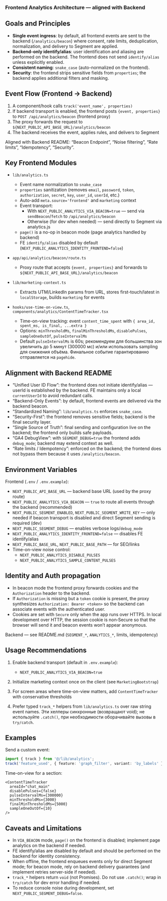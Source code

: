 ### Frontend Analytics Architecture — aligned with Backend

## Goals and Principles

- **Single event ingress**: by default, all frontend events are sent to the backend (`/analytics/beacon`) where consent, rate limits, deduplication, normalization, and delivery to Segment are applied.
- **Backend-only identify/alias**: user identification and aliasing are performed on the backend. The frontend does not send `identify/alias` unless explicitly enabled.
- **Consistent naming**: `snake_case` (auto-normalized on the frontend).
- **Security**: the frontend strips sensitive fields from `properties`; the backend applies additional filters and masking.

## Event Flow (Frontend → Backend)

1) A component/hook calls `track('event_name', properties)`
2) If backend transport is enabled, the frontend posts `{event, properties}` to `POST /api/analytics/beacon` (frontend proxy)
3) The proxy forwards the request to `${NEXT_PUBLIC_API_BASE_URL}/analytics/beacon`
4) The backend receives the event, applies rules, and delivers to Segment

Aligned with Backend README: “Beacon Endpoint”, “Noise filtering”, “Rate limits”, “Idempotency”, “Security”.

## Key Frontend Modules

- `lib/analytics.ts`
  - Event name normalization to `snake_case`
  - `properties` sanitization (removes `email`, `password`, `token`, `authorization`, `secret`, `key`, `user_id`, `userId`, etc.)
  - Auto-add `meta.source='frontend'` and `marketing` context
  - Event transport:
    - With `NEXT_PUBLIC_ANALYTICS_VIA_BEACON=true` — send via `sendBeacon`/`fetch` to `/api/analytics/beacon`
    - Otherwise (for dev when needed) — send directly to Segment via analytics.js
  - `page()` is a no-op in beacon mode (page analytics handled by backend)
  - FE `identify/alias` disabled by default (`NEXT_PUBLIC_ANALYTICS_IDENTITY_FRONTEND=false`)

- `app/api/analytics/beacon/route.ts`
  - Proxy route that accepts `{event, properties}` and forwards to `${NEXT_PUBLIC_API_BASE_URL}/analytics/beacon`

- `lib/marketing-context.ts`
  - Extracts UTM/LinkedIn params from URL, stores first-touch/latest in `localStorage`, builds `marketing` for events

- `hooks/use-time-on-view.ts`, `components/analytics/ContentTimeTracker.tsx`
  - Time-on-view tracking: event `content_time_spent` with `{ area_id, spent_ms, is_final, ...extra }`
  - Options: `minThresholdMs`, `finalMinThresholdMs`, `disablePulses`, `sampleOneOutOf`, `pulseIntervalMs`
  - Default `pulseIntervalMs` is 60s; рекомендуем для большинства зон увеличить до 5 минут (300000 мс) и/или использовать sampling для снижения объёма. Финальное событие гарантированно отправляется на `pagehide`.

## Alignment with Backend README

- “Unified User ID Flow”: the frontend does not initiate identify/alias — userId is established by the backend. FE maintains only a local `currentUserId` to avoid redundant calls.
- “Backend-Only Events”: by default, frontend events are delivered via the backend beacon.
- “Standardized Naming”: `lib/analytics.ts` enforces `snake_case`.
- “Security-First”: the frontend removes sensitive fields; backend is the final security layer.
- “Single Source of Truth”: final sending and configuration live on the backend; the frontend only builds safe payloads.
- “GA4 DebugView”: with `SEGMENT_DEBUG=true` the frontend adds `debug_mode`; backend may extend context as well.
- “Rate limits / Idempotency”: enforced on the backend; the frontend does not bypass them because it uses `/analytics/beacon`.

## Environment Variables

Frontend (`.env` / `.env.example`):
- `NEXT_PUBLIC_API_BASE_URL` — backend base URL (used by the proxy route)
- `NEXT_PUBLIC_ANALYTICS_VIA_BEACON` — `true` to route all events through the backend (recommended)
- `NEXT_PUBLIC_SEGMENT_ENABLED`, `NEXT_PUBLIC_SEGMENT_WRITE_KEY` — only needed if beacon transport is disabled and direct Segment sending is required (dev)
- `NEXT_PUBLIC_SEGMENT_DEBUG` — enables verbose logs/`debug_mode`
- `NEXT_PUBLIC_ANALYTICS_IDENTITY_FRONTEND=false` — disables FE identify/alias
- `NEXT_PUBLIC_BASE_URL`, `NEXT_PUBLIC_BASE_PATH` — for SEO/links
- Time-on-view noise control:
  - `NEXT_PUBLIC_ANALYTICS_DISABLE_PULSES`
  - `NEXT_PUBLIC_ANALYTICS_SAMPLE_CONTENT_PULSES`

## Identity and Auth propagation

- In beacon mode the frontend proxy forwards cookies and the `Authorization` header to the backend.
- If `Authorization` is missing but a `token` cookie is present, the proxy synthesizes `Authorization: Bearer <token>` so the backend can associate events with the authenticated user.
- Cookies are set with `Secure` only when the app runs over HTTPS. In local development over HTTP, the session cookie is non‑Secure so that the browser will send it and beacon events won’t appear anonymous.

Backend — see README.md (`SEGMENT_*`, `ANALYTICS_*`, limits, idempotency)

## Usage Recommendations

1) Enable backend transport (default in `.env.example`):
   - `NEXT_PUBLIC_ANALYTICS_VIA_BEACON=true`

2) Initialize marketing context once on the client (see `MarketingBootstrap`)

3) For screen areas where time-on-view matters, add `ContentTimeTracker` with conservative thresholds

4) Prefer typed `track_*` helpers from `lib/analytics.ts` over raw string event names. Эти хелперы синхронные (возвращают void); не используйте `.catch()`, при необходимости оборачивайте вызовы в `try/catch`.

## Examples

Send a custom event:
```ts
import { track } from '@/lib/analytics';
track('feature_used', { feature: 'graph_filter', variant: 'by_labels' });
```

Time-on-view for a section:
```tsx
<ContentTimeTracker
  areaId="chat_main"
  disablePulses={false}
  pulseIntervalMs={300000}
  minThresholdMs={3000}
  finalMinThresholdMs={5000}
  sampleOneOutOf={10}
/>
```

## Caveats and Limitations

- In `VIA_BEACON` mode, `page()` on the frontend is disabled; implement page analytics on the backend if needed.
- FE identify/alias are disabled by default and should be performed on the backend for identity consistency.
- When offline, the frontend enqueues events only for direct Segment mode; for beacon mode, rely on backend delivery guarantees (and implement retries server-side if needed).
- `track_*` helpers return `void` (not Promises). Do not use `.catch()`; wrap in `try/catch` for dev error handling if needed.
- To reduce console noise during development, set `NEXT_PUBLIC_SEGMENT_DEBUG=false`.


